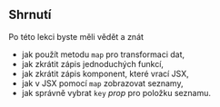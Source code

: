 ## Shrnutí

Po této lekci byste měli vědět a znát

- jak použít metodu `map` pro transformaci dat,
- jak zkrátit zápis jednoduchých funkcí,
- jak zkrátit zápis komponent, které vrací JSX,
- jak v JSX pomocí `map` zobrazovat seznamy,
- jak správně vybrat `key` _prop_ pro položku seznamu.
